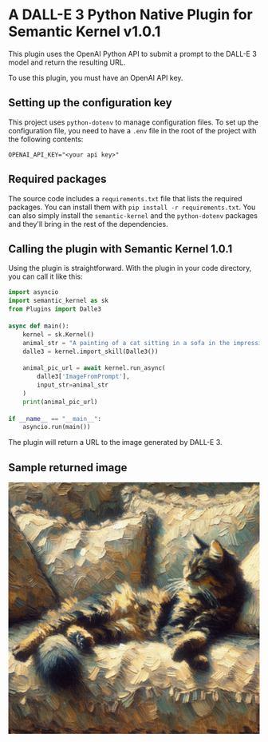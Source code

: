 # A DALL-E 3 Python Native Plugin for Semantic Kernel v1.0.1

This plugin uses the OpenAI Python API to submit a prompt to the DALL-E 3 model and return the resulting URL.

To use this plugin, you must have an OpenAI API key.

## Setting up the configuration key

This project uses `python-dotenv` to manage configuration files. To set up the configuration file, you need to have a `.env` file in the root of the project with the following contents:

```
OPENAI_API_KEY="<your api key>"
```

## Required packages

The source code includes a `requirements.txt` file that lists the required packages. You can install them with `pip install -r requirements.txt`. You can also simply install the `semantic-kernel` and the `python-dotenv` packages and they'll bring in the rest of the dependencies.

## Calling the plugin with Semantic Kernel 1.0.1

Using the plugin is straightforward. With the plugin in your code directory, you can call it like this:

```python
import asyncio
import semantic_kernel as sk
from Plugins import Dalle3

async def main():
    kernel = sk.Kernel()
    animal_str = "A painting of a cat sitting in a sofa in the impressionist style"
    dalle3 = kernel.import_skill(Dalle3())

    animal_pic_url = await kernel.run_async(
        dalle3['ImageFromPrompt'],
        input_str=animal_str
    )
    print(animal_pic_url)

if __name__ == "__main__":
    asyncio.run(main())
```
The plugin will return a URL to the image generated by DALL-E 3.

## Sample returned image

![An impressionist painting of a cat sitting in a sofa](cat_impressionist.png)
